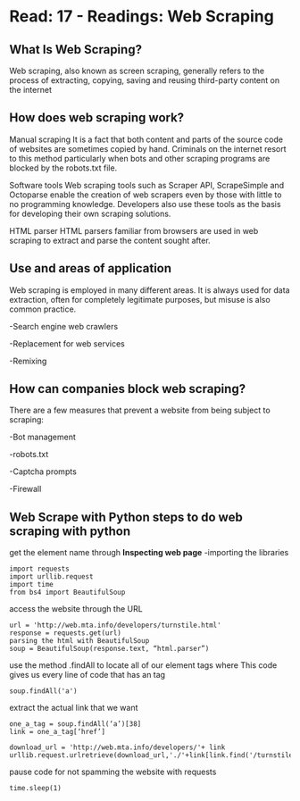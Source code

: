 # Read: 17 - Readings: Web Scraping

## What Is Web Scraping?



Web scraping, also known as screen scraping, generally refers to the process of extracting, copying, saving and reusing third-party content on the internet

## How does web scraping work?

Manual scraping It is a fact that both content and parts of the source code of websites are sometimes copied by hand. Criminals on the internet resort to this method particularly when bots and other scraping programs are blocked by the robots.txt file.

Software tools Web scraping tools such as Scraper API, ScrapeSimple and Octoparse enable the creation of web scrapers even by those with little to no programming knowledge. Developers also use these tools as the basis for developing their own scraping solutions.

HTML parser HTML parsers familiar from browsers are used in web scraping to extract and parse the content sought after.

## Use and areas of application

Web scraping is employed in many different areas. It is always used for data extraction, often for completely legitimate purposes, but misuse is also common practice.

-Search engine web crawlers

-Replacement for web services

-Remixing
## How can companies block web scraping?

There are a few measures that prevent a website from being subject to scraping:

-Bot management

-robots.txt

-Captcha prompts

-Firewall
## Web Scrape with Python steps to do web scraping with python

get the element name through **Inspecting web page** -importing the libraries
```
import requests
import urllib.request
import time
from bs4 import BeautifulSoup
```
access the website through the URL
```
url = 'http://web.mta.info/developers/turnstile.html'
response = requests.get(url)
parsing the html with BeautifulSoup
soup = BeautifulSoup(response.text, “html.parser”)
```

use the method .findAll to locate all of our element tags where This code gives us every line of code that has an tag
```
soup.findAll('a')
```
extract the actual link that we want
```
one_a_tag = soup.findAll(‘a’)[38]
link = one_a_tag[‘href’]
```
```
download_url = 'http://web.mta.info/developers/'+ link
urllib.request.urlretrieve(download_url,'./'+link[link.find('/turnstile_')+1:])
```
pause code for not spamming the website with requests
```
time.sleep(1)
```
